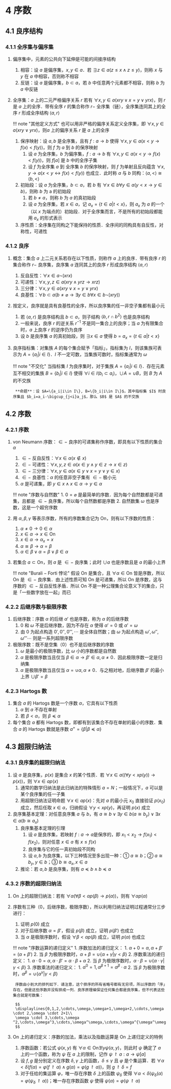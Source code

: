 # 4 序数

## 4.1 良序结构
### 4.1.1 全序集与偏序集
1. 偏序集中，元素的公共向下延伸是可能的间接序结构
    1. 相容：设 $a$ 是偏序集，$x,y\in a$．若 $\exists z\in a(z\leqslant x\wedge z\leqslant y)$，则称 $x$ 与 $y$ 在 $a$ 中相容，否则称不相容
    2. 反链：设 $a$ 是偏序集，$b\subset a$，若 $b$ 中任意两个元素都不相容，则称 $b$ 为 $a$ 中反链
2. 全序集：$a$ 上的二元严格偏序关系 $r$ 若有 $\forall x,y\in a(xry\vee x=y\vee yrx)$，则 $r$ 是 $a$ 上的全序．带有全序 $r$ 的集合称作 $r-$ 全序集（链），全序集连同其上的全序 $r$ 形成全序结构 $\left< a,r\right>$

    !!! note "其他定义方式"
        也可以用非严格的偏序关系定义全序集，即 $\forall x,y\in a(xry\vee yrx)$，则$a$ 上的偏序关系 $r$ 是 $a$ 上的全序

    1. 保序映射：设 $a,b$ 是全序集，且有 $f:a\to b$ 使得 $\forall x,y\in a(x<y\to f(x)<f(y))$，则 $f$ 为 $a$ 到 $b$ 的保序映射
        1. 设 $a$ 为全序集，$b$ 为偏序集，$f:a\to b$ 有 $\forall x,y\in a(x<y\to f(x)<f(y))$，则 $f[a]$ 是 $b$ 中的全序子集
        2. 设 $f$ 为全序集 $a$ 到 全序集 $b$ 的保序映射，则 $f$ 为单射且反向蕴含 $\forall x,y\to a(x<y\leftrightarrow f(x)<f(y))$ 也成立．此时称 $a$ 与 $b$ 同构：$\left< a,<\right> \cong \left< b,< \right>$
    2. 初始段：设 $a$ 为全序集，$b\subset a$，若 $b$ 有 $\forall x\in b\forall y\in a(y<x\to y\in b)$，则称 $b$ 为 a 的初始段
        1. 若 $b\neq a$，则称 $b$ 为 $a$ 的真初始段
        2. 设 $a$ 为全序集，若 $x\in a$，记 $a_x=\{ t\in a|t<x\}$，则 $a_x$ 为 $a$ 的一个（以 $x$ 为端点的）初始段．对于全序集而言，不是所有的初始段都能用 $a_x$ 的形式表示
    3. 序性质：全序集在同构之下能保持的性质．全序间的同构具有自反性，对称性，可递性

### 4.1.2 良序
1. 概念：集合 $a$ 上二元关系若存在以下性质，则称作 $a$ 上的良序．带有良序 $r$ 的集合称作 $r-$ 良序集，良序集 $a$ 连同其上的良序 $r$ 形成良序结构 $\left< a,r \right>$
    1. 反自反性：$\forall x\in a\neg (xrx)$
    2. 可递性：$\forall x,y,z\in a(xry\wedge yrz\to xrz)$
    3. 三分律：$\forall x,y\in a(xry\vee x=y\vee yrx)$
    4. 良基性：$\forall b\subset a(b\neq \varnothing \to \exists y\in b\forall x\in b\neg (xry))$

2. 按定义，良序就是具有良基性的全序，所以良序集的任一非空子集都有最小元
    1. 若 $\left< a,r\right>$ 是良序结构且 $b\subset a$，则子结构 $\left< b,r \cap b^2\right>$ 也是良序结构
    2. 一般来说，良序 $r$ 的逆关系 $r^{-1}$ 不是同一集合上的良序；当 $a$ 为有限集合时，$a$ 上良序 $r$ 的逆序仍为良序
    3. 设 $b$ 是良序集 $a$ 的真初始段，则 $\exists x\in a$ 使得 $b=a_x=\{t\in a|t<x\}$
3. 良序指标集：对集族 $A$ 的每个集合赋予「指标」，指标集为 $I$，则该集族可表示为 $A=\{a_i|i\in I\}$．$I$ 不一定可数，当集族可数时，指标集通常为 $\omega$
    
    !!! note "不交化"
        当指标集 $I$ 为良序集时，对于集族 $A=\{a_i|i\in I\}$．存在元素互不相交的集族 $B=\{b_i|i\in I\}$ 使得 $\forall i\in I(b_i\subset a_i)$，$\cup A=\cup B$，则 $B$ 为 $A$ 的不交族

        **命题**：设 $A=\{a_i|i\in I\}, B=\{b_i|i\in I\}$，其中指标集 $I$ 时良序集且 $b_i=a_i-\bigcup_{j<i}a_j$，那么 $B$ 是 $A$ 的不交族

## 4.2 序数
### 4.2.1 序数
1. $\mathrm{von\ Neumann}$ 序数：$\in -$ 良序的可递集称作序数，即具有以下性质的集合 $\alpha$
    1. $\in -$ 反自反性：$\forall x\in \alpha (x\notin x)$
    2. $\in -$ 可递性：$\forall x,y,z\in \alpha(x\in y\wedge y\in z\to x\in z)$
    3. $\in -$ 三分律：$\forall x,y\in a(x\in y\vee x=y\vee y\in x)$
    4. $\in -$ 良基性：$\alpha$ 的任意非空子集有 $\in -$ 极小元
    5. $\alpha$ 是可递集，即 $y\in x\wedge x\in \alpha \to y\in \alpha$

    !!! note "序数与自然数"
        1. $0=\varnothing$ 是最简单的序数．因为每个自然数都是可递集，且都是 $\in -$ 良序集，所以每个自然数都是序数
        2. 自然数集 $\omega$ 也是序数，这是一个超穷序数

2. 用 $\alpha ,\beta ,\gamma$ 等表示序数，所有的序数集合记为 $\mathrm{On}$，则有以下序数的性质：
    1. $\alpha \neq 0\to 0\in \alpha$
    2. $x\in \alpha \to x\in \mathrm{On}$
    3. $x\in \alpha \to \alpha _x=x$
    4. $\alpha \cong \beta \to \alpha =\beta$
    5. $\alpha \in \beta \vee \alpha =\beta \vee \beta \in \alpha$
3. 若集合 $a\subset \mathrm{On}$，则 $a$ 是 $\in -$ 良序集；此时 $\cup a$ 也是序数且是 $a$ 的最小上界

    !!! note "$\mathrm{Burali-Forti}$ 悖论"
        假设 $\mathrm{On}$ 是集合，且 $\forall \alpha \in \mathrm{On}$ 皆是序数，所以 $\mathrm{On}$ 是 $\in -$ 良序集．由上述性质可知 $\mathrm{On}$ 是可递集，所以 $\mathrm{On}$ 是序数，这与序数的 $\in -$ 反自反性矛盾．所以 $\mathrm{On}$ 不是一种公理集合论意义下的集合，只是「一些数字放在一起」而已

### 4.2.2 后继序数与极限序数
1. 后继序数：序数 $\alpha$ 的后继 $\alpha '$ 也是序数，称为 $\alpha$ 的后继序数
    1. $0$ 和 $\omega$ 不是后继序数，因为不存在 $\alpha$ 使得 $\alpha'=0$ 或 $\alpha '=\omega$
    2. 由 $0$ 为起点构造 $0',0'',0''',\cdots$ 是全体自然数；由 $\omega$ 为起点构造 $\omega',\omega'',\omega'''\cdots$ 则是一系列超限序数
2. 极限序数：既不是空集（$0$）也不是后继序数的序数
    1. $\omega$ 是最小的极限序数，比 $\omega$ 小的序数都是自然数
    2. $\alpha$ 是极限序数当且仅当 $\beta \in \alpha \to \beta '\in \alpha ,\alpha \neq 0$．因此极限序数一定是归纳集
    3. $\alpha$ 是极限序数当且仅当 $\alpha =\cup \alpha ,\alpha \neq 0$．与之相对地，后继序数 $\beta'$ 的最小上界 $\cup \beta '=\beta$

### 4.2.3 Hartogs 数
1. 集合 $a$ 的 $\mathrm{Hartogs}$ 数是一个序数 $\alpha$，它具有以下性质
    1. $\alpha$ 到 $a$ 不存在单射
    2. 若 $\beta<\alpha$，则 $\beta \preccurlyeq \alpha$
2. 每个集合 $a$ 都有 $\mathrm{Hartogs}$ 数，即都有到该集合不存在单射的最小的序数．集合 $a$ 的 $\mathrm{Hartogs}$ 数就是序数 $a^+=\{\beta|\beta \preccurlyeq \alpha\}$

## 4.3 超限归纳法
### 4.3.1 良序集的超限归纳法
1. 设 $a$ 是良序集，$p(x)$ 是集合 $x$ 的某个性质．若 $\forall x\in a((\forall y<xp(y))\to p(x))$，则 $\forall x\in ap(x)$
    1. 通常的数学归纳法是此归纳法的特殊情形 $a=N$；一般情况下，$a$ 可以是某个良序集的任一子集
    2. 用超限归纳法证明命题 $\forall x\in ap(x)$：先对 $a$ 的最小元 $x_0$ 直接验证 $p(x_0)$ 成立，然后任取 $x\in a$，归纳假设 $\forall y<xp(y)$，再证明 $p(x)$ 成立
2. 良序集基本定理：对任意良序集 $a$ 与 $b$，有 $a\cong b\vee \exists y\in b(a\cong b_y)\vee \exists x\in a(b\cong a_x)$
    1. 良序集基本定理的引理
        1. 设 $a$ 是良序集，若映射 $f:a\to a$是保序的，即 $x_1<x_2\to f(x_1)<f(x_2)$，则对任意 $x\in a$ 有 $x\leqslant f(x)$
        2. 良序集与它的任一真初始段不同构
        3. 设 $a,b$ 为良序集，以下三种情况至多出现一种：① $a\cong b$；② $a\cong b_y, y\in b$；③ $b\cong a_x, x\in a$
    2. 推论：若 $a,b$ 是良序集，则有 $a\preccurlyeq b\wedge b\preccurlyeq a$

### 4.3.2 序数的超限归纳法
1. $\mathrm{On}$ 上的超限归纳法：若有 $\forall \alpha (\forall \beta <\alpha p(\beta)\to p(\alpha))$，则有 $\forall \alpha p(\alpha)$
2. 序数有三种（$0$，后继序数，极限序数），所以利用归纳法证明过程通常分三步进行：
    1. 证明 $p(0)$ 成立
    2. 对于后继序数 $\alpha =\beta'$，假设 $p(\beta)$ 成立，证明 $p(\beta')$ 也成立
    3. 当 $\alpha$ 是极限序数时，假设 $\forall \beta <\alpha p(\beta)$ 成立，证明 $p(\alpha)$ 也成立

    !!! note "序数运算的递归定义"
        1. 序数加法的递归定义：
            1. $\alpha +0=\alpha,\alpha +\beta'=(\alpha +\beta')$
            2. 当 $\beta$ 为极限序数时，$\alpha +\beta =\cup \{\alpha +\gamma |\gamma <\beta\}$
        2. 序数乘法的递归定义：
            1. $\alpha \cdot 0=\alpha,\alpha \cdot \beta'=\alpha \cdot \beta +\alpha$
            2. 当 $\beta$ 为极限序数时，$\alpha \cdot \beta =\cup \{\alpha \cdot \gamma |\gamma <\beta\}$
        3. 序数乘法的递归定义：
            1. $\alpha ^0=1,\alpha^{\beta +1}=\alpha ^\beta \cdot \alpha$
            2. 当 $\beta$ 为极限序数时，$\alpha ^\beta =\cup \{\alpha ^\gamma |\gamma <\beta \}$
        
        序数由小到大的排列如下．请注意，这个排序的所有省略号都有无穷项，所以序数的「序」存在，但是这些序数并没有排成一列．良序原理编保证任何集合都是良序集，但不代表这些集合就是可数集：

        $$
        \displaylines{0,1,2,\cdots,\omega,\omega+1,\omega+2,\cdots,\omega \cdot 2,\omega \cdot 2+1\\
        \omega \cdot 3,\cdots,\omega ^2,\cdots,\omega^3,\cdots,\omega^\omega,\cdots,\omega^{\omega^\omega},\cdots}
        $$

3. $\mathrm{On}$ 上的递归定义：序数的加法，乘法以及指数运算是 $\mathrm{On}$ 上递归定义的特例
    1. 序数函数：若公式 $\psi(x,y)$ 有 $\forall \alpha \in\mathrm{On}\exists!y\psi(\alpha,y)$，则此时 $\psi$ 确定了 $a$ 上的一个函数，称为 $\psi$ 在 $a$ 上的限制，记作 $\psi \upharpoonright a:a\to \psi[a]$
    2. 设 $f,g$ 是分别定义在序数 $\delta,\gamma$ 上的函数，$\delta \leqslant \gamma$ 且 $\varphi$ 是个集运算．若 $\forall \alpha<\delta(f(\alpha)=\varphi(f\upharpoonright \alpha)\wedge g(\alpha)=\varphi(g\upharpoonright \alpha))$，则 $g\upharpoonright \delta=f$
    3. 对于任给的集运算 $\varphi$，唯一存在序数 $\delta$ 上的函数 $\psi_\delta$ 使得 $\forall \alpha <\delta(\psi_\delta(\alpha)=\varphi(\psi_\delta \upharpoonright \alpha))$；唯一存在序数函数 $\psi$ 使得 $\psi(\alpha)=\varphi(\psi \upharpoonright \alpha)$
